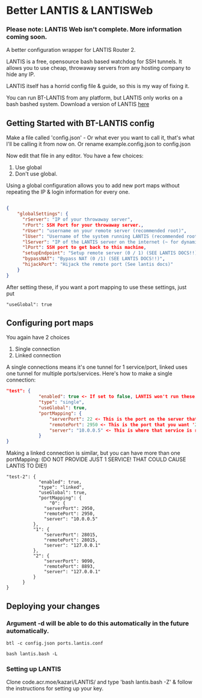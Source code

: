 # Better LANTIS & LANTISWeb

### Please note: LANTIS Web isn't complete. More information coming soon.

A better configuration wrapper for LANTIS Router 2.

LANTIS is a free, opensource bash based watchdog for SSH tunnels. 
It allows you to use cheap, throwaway servers from any hosting company to hide any IP.

LANTIS itself has a horrid config file & guide, so this is my way of fixing it.

You can run BT-LANTIS from any platform, but LANTIS only works on a bash bashed system.
Download a version of LANTIS [here](code.acr.moe/kazari/LANTIS/)

## Getting Started with BT-LANTIS config

Make a file called 'config.json' - Or what ever you want to call it, that's what I'll be calling it from now on.
Or rename example.config.json to config.json

Now edit that file in any editor. You have a few choices:

1) Use global
2) Don't use global.

Using a global configuration allows you to add new port maps without repeating the IP & login information for every one.

```json

{
    "globalSettings": {
      "rServer": "IP of your throwaway server",
      "rPort": SSH Port for your throwaway server.,
      "rUser": "username on your remote server (recommended root)",
      "lUser": "Username of the system running LANTIS (recommended root)",
      "lServer": "IP of the LANTIS server on the internet (~ for dynamic)",
      "lPort": SSH port to get back to this machine,
      "setupEndpoint": "Setup remote server (0 / 1) (SEE LANTIS DOCS!!)",
      "bypassNAT": "Bypass NAT (0 /1) (SEE LANTIS DOCS!!)",
      "hijackPort": "Hijack the remote port (See lantis docs)"
    }
}
```
After setting these, if you want a port mapping to use these settings, just put
```
"useGlobal": true
```
## Configuring port maps

You again have 2 choices

1) Single connection
2) Linked connection

A single connections means it's one tunnel for 1 service/port, linked uses one tunnel for multiple ports/services.
Here's how to make a single connection:
```json
"test": {
			"enabled": true <- If set to false, LANTIS won't run these.,
			"type": "single", 
			"useGlobal": true,
			"portMapping": {
                "serverPort": 22 <- This is the port on the server that you want to be public,
                "remotePort": 2950 <- This is the port that you want '22' to be published to.,
                "server": "10.0.0.5" <- This is where that service is running (can be 127.0.0.1)
			}
}
```
Making a linked connection is similar, but you can have more than one portMapping:
(DO NOT PROVIDE JUST 1 SERVICE! THAT COULD CAUSE LANTIS TO DIE!)
```
"test-2": {
			"enabled": true,
			"type": "linked",
			"useGlobal": true,
			"portMapping": {
			    "0": {
              "serverPort": 2950,
              "remotePort": 2950,
              "server": "10.0.0.5"
          },
          "1": {
              "serverPort": 28015,
              "remotePort": 28015,
              "server": "127.0.0.1"
          },
          "2": {
              "serverPort": 9090,
              "remotePort": 8893,
              "server": "127.0.0.1"
          }
      }
}
```

## Deploying your changes
### Argument -d will be able to do this automatically in the future automatically.
```
btl -c config.json ports.lantis.conf
```
```
bash lantis.bash -L
```
### Setting up LANTIS
Clone code.acr.moe/kazari/LANTIS/
and type 'bash lantis.bash -Z' & follow the instructions for setting up your key.

```
